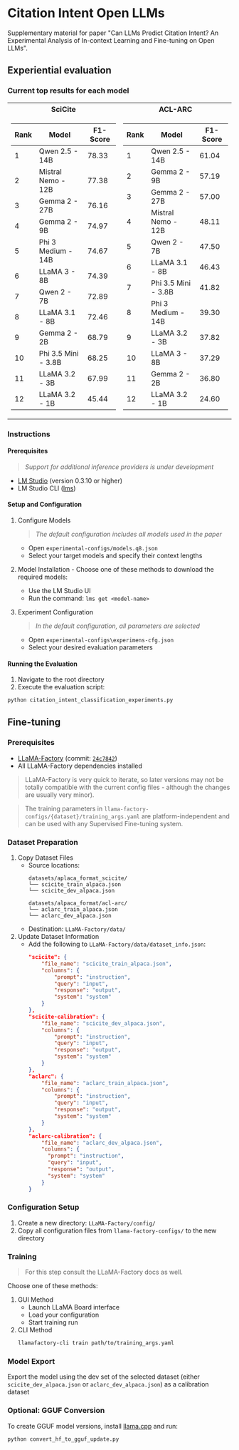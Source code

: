 # Citation Intent Open LLMs

Supplementary material for paper "Can LLMs Predict Citation Intent? An Experimental Analysis of In-context Learning and Fine-tuning on Open LLMs".


## Experiential evaluation

### Current top results for each model

<table>
<tr><th> SciCite </th><th> ACL-ARC </th></tr>
<tr><td>

| Rank | Model               | F1-Score |
| ---- | ------------------- | -------- |
|    1 | Qwen 2.5 - 14B      |    78.33 |
|    2 | Mistral Nemo - 12B  |    77.38 |
|    3 | Gemma 2 - 27B       |    76.16 |
|    4 | Gemma 2 - 9B        |    74.97 |
|    5 | Phi 3 Medium - 14B  |    74.67 |
|    6 | LLaMA 3 - 8B        |    74.39 |
|    7 | Qwen 2 - 7B         |    72.89 |
|    8 | LLaMA 3.1 - 8B      |    72.46 |
|    9 | Gemma 2 - 2B        |    68.79 |
|   10 | Phi 3.5 Mini - 3.8B |    68.25 |
|   11 | LLaMA 3.2 - 3B      |    67.99 |
|   12 | LLaMA 3.2 - 1B      |    45.44 |

</td><td>

| Rank | Model               | F1-Score |
| ---- | ------------------- | -------- |
|    1 | Qwen 2.5 - 14B      |    61.04 |
|    2 | Gemma 2 - 9B        |    57.19 |
|    3 | Gemma 2 - 27B       |    57.00 |
|    4 | Mistral Nemo - 12B  |    48.11 |
|    5 | Qwen 2 - 7B         |    47.50 |
|    6 | LLaMA 3.1 - 8B      |    46.43 |
|    7 | Phi 3.5 Mini - 3.8B |    41.82 |
|    8 | Phi 3 Medium - 14B  |    39.30 |
|    9 | LLaMA 3.2 - 3B      |    37.82 |
|   10 | LLaMA 3 - 8B        |    37.29 |
|   11 | Gemma 2 - 2B        |    36.80 |
|   12 | LLaMA 3.2 - 1B      |    24.60 |

</td></tr> </table>

### Instructions

#### Prerequisites
> *Support for additional inference providers is under development*
- [LM Studio](https://lmstudio.ai/) (version 0.3.10 or higher)
- LM Studio CLI ([lms](https://github.com/lmstudio-ai/lms))

#### Setup and Configuration
1. Configure Models
    > *The default configuration includes all models used in the paper*
    - Open `experimental-configs/models.q8.json`
    - Select your target models and specify their context lengths
      
2. Model Installation - Choose one of these methods to download the required models:
    - Use the LM Studio UI
    - Run the command: `lms get <model-name>`
    
3. Experiment Configuration
    > *In the default configuration, all parameters are selected*
    - Open `experimental-configs\experimens-cfg.json`
    - Select your desired evaluation parameters

#### Running the Evaluation
1. Navigate to the root directory
2. Execute the evaluation script:

```bash
python citation_intent_classification_experiments.py
```

## Fine-tuning

### Prerequisites
- [LLaMA-Factory](https://github.com/hiyouga/LLaMA-Factory) (commit: [`24c7842`](https://github.com/hiyouga/LLaMA-Factory/tree/24c78429489809873a1269a735ea5421340b32a2))
- All LLaMA-Factory dependencies installed

> LLaMA-Factory is very quick to iterate, so later versions may not be totally compatible with the current config files - although the changes are usually very minor).

> The training parameters in `llama-factory-configs/{dataset}/training_args.yaml` are platform-independent and can be used with any Supervised Fine-tuning system.

### Dataset Preparation
1. Copy Dataset Files
    - Source locations:
      ```
      datasets/aplaca_format_scicite/
      └── scicite_train_alpaca.json
      └── scicite_dev_alpaca.json
      
      datasets/alpaca_format/acl-arc/
      └── aclarc_train_alpaca.json
      └── aclarc_dev_alpaca.json
      ```
     - Destination: `LLaMA-Factory/data/`
2. Update Dataset Information
     - Add the following to `LLaMA-Factory/data/dataset_info.json`:  
       ```json
       "scicite": {
           "file_name": "scicite_train_alpaca.json",
           "columns": {
               "prompt": "instruction",
               "query": "input",
               "response": "output",
               "system": "system"
           }
       },
       "scicite-calibration": {
           "file_name": "scicite_dev_alpaca.json",
           "columns": {
               "prompt": "instruction",
               "query": "input",
               "response": "output",
               "system": "system"
           }
       },
       "aclarc": {
           "file_name": "aclarc_train_alpaca.json",
           "columns": {
               "prompt": "instruction",
               "query": "input",
               "response": "output",
               "system": "system"
           }
       },
       "aclarc-calibration": {
           "file_name": "aclarc_dev_alpaca.json",
           "columns": {
             "prompt": "instruction",
             "query": "input",
             "response": "output",
             "system": "system"
           }
       }
       ```

### Configuration Setup
1. Create a new directory: `LLaMA-Factory/config/`
2. Copy all configuration files from `llama-factory-configs/` to the new directory

### Training
> For this step consult the LLaMA-Factory docs as well.

Choose one of these methods:
1. GUI Method
    - Launch LLaMA Board interface
    - Load your configuration
    - Start training run
2. CLI Method
    ```bash
    llamafactory-cli train path/to/training_args.yaml
    ```

### Model Export
Export the model using the dev set of the selected dataset (either `scicite_dev_alpaca.json` or `aclarc_dev_alpaca.json`) as a calibration dataset

### Optional: GGUF Conversion
To create GGUF model versions, install [llama.cpp](https://github.com/ggml-org/llama.cpp) and run:
```bash
python convert_hf_to_gguf_update.py
```
